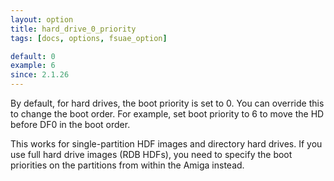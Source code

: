```yaml
---
layout: option
title: hard_drive_0_priority
tags: [docs, options, fsuae_option]

default: 0
example: 6
since: 2.1.26
---
```


By default, for hard drives, the boot priority is set to 0. You can override
this to change the boot order. For example, set boot priority to 6 to move
the HD before DF0 in the boot order.

This works for single-partition HDF images and directory hard drives. If
you use full hard drive images (RDB HDFs), you need to specify the boot
priorities on the partitions from within the Amiga instead.
